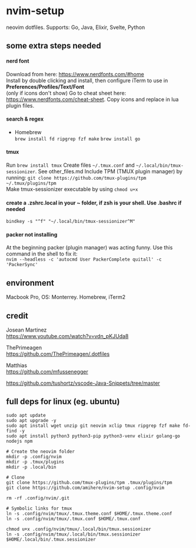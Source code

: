 # nvim-setup
neovim dotfiles. Supports: Go, Java, Elixir, Svelte, Python

## some extra steps needed

#### nerd font
Download from here: https://www.nerdfonts.com/#home<br>
Install by double clicking and install, then configure iTerm to use in **Preferences/Profiles/Text/Font**<br>
(only if icons don't show) Go to cheat sheet here: https://www.nerdfonts.com/cheat-sheet. Copy icons and replace in lua plugin files.

#### search & regex 

+ Homebrew  
```brew install fd ripgrep fzf make```
```brew install go```

#### tmux 
Run ```brew install tmux```
Create files ```~/.tmux.conf``` and ```~/.local/bin/tmux-sessionizer```. See other_files.md
Include TPM (TMUX plugin manager) by running: `git clone https://github.com/tmux-plugins/tpm ~/.tmux/plugins/tpm`  
Make tmux-sessionizer executable by using ```chmod u+x```

#### create a .zshrc.local in your ~ folder, if zsh is your shell. Use .bashrc if needed
```bindkey -s "^f" "~/.local/bin/tmux-sessionizer^M"```

#### packer not installing
At the beginning packer (plugin manager) was acting funny. Use this command in the shell to fix it: <br>
```nvim --headless -c 'autocmd User PackerComplete quitall' -c 'PackerSync'```

## environment

Macbook Pro, OS: Monterrey. Homebrew, iTerm2

## credit

Josean Martinez  
https://www.youtube.com/watch?v=vdn_pKJUda8  

ThePrimeagen  
https://github.com/ThePrimeagen/.dotfiles  

Matthias  
https://github.com/mfussenegger  

https://github.com/tushortz/vscode-Java-Snippets/tree/master  

## full deps for linux (eg. ubuntu)
```
sudo apt update
sudo apt upgrade -y
sudo apt install wget unzip git neovim xclip tmux ripgrep fzf make fd-find -y
sudo apt install python3 python3-pip python3-venv elixir golang-go nodejs npm

# Create the neovim folder
mkdir -p .config/nvim
mkdir -p .tmux/plugins
mkdir -p .local/bin

# Clone
git clone https://github.com/tmux-plugins/tpm .tmux/plugins/tpm
git clone https://github.com/amihere/nvim-setup .config/nvim

rm -rf .config/nvim/.git

# Symbolic links for tmux
ln -s .config/nvim/tmux/.tmux.theme.conf $HOME/.tmux.theme.conf
ln -s .config/nvim/tmux/.tmux.conf $HOME/.tmux.conf

chmod u+x .config/nvim/tmux/.local/bin/tmux.sessionizer
ln -s .config/nvim/tmux/.local/bin/tmux.sessionizer $HOME/.local/bin/.tmux.sessionizer

```


